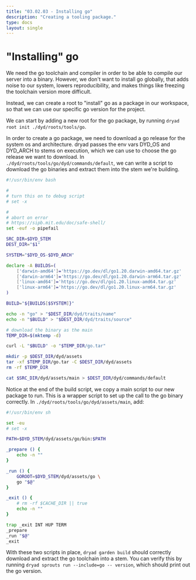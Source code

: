 ```yaml
---
title: "03.02.03 - Installing go"
description: "Creating a tooling package."
type: docs
layout: single
---
```


# "Installing" go

We need the go toolchain and compiler in order to be able to compile our server into a binary.  However, we don't want to install go globally, that adds noise to our system, lowers reproducibility, and makes things like freezing the toolchain version more difficult.

Instead, we can create a root to "install" go as a package in our workspace, so that we can use our specific go version for the project.

We can start by adding a new root for the go package, by running `dryad root init ./dyd/roots/tools/go`.

In order to create a go package, we need to download a go release for the system os and architecture.  dryad passes the env vars DYD_OS and DYD_ARCH to stems on execution, which we can use to choose the go release we want to download.  In `./dyd/roots/tools/go/dyd/commands/default`, we can write a script to download the go binaries and extract them into the stem we're building.

```sh
#!/usr/bin/env bash

#
# turn this on to debug script
# set -x

#
# abort on error
# https://sipb.mit.edu/doc/safe-shell/
set -euf -o pipefail

SRC_DIR=$DYD_STEM
DEST_DIR="$1"

SYSTEM="$DYD_OS-$DYD_ARCH"

declare -A BUILDS=(
	['darwin-amd64']='https://go.dev/dl/go1.20.darwin-amd64.tar.gz'
	['darwin-arm64']='https://go.dev/dl/go1.20.darwin-arm64.tar.gz'
	['linux-amd64']='https://go.dev/dl/go1.20.linux-amd64.tar.gz'
	['linux-arm64']='https://go.dev/dl/go1.20.linux-arm64.tar.gz'
)

BUILD="${BUILDS[$SYSTEM]}"

echo -n "go" > "$DEST_DIR/dyd/traits/name"
echo -n "$BUILD" > "$DEST_DIR/dyd/traits/source"

# download the binary as the main
TEMP_DIR=$(mktemp -d)

curl -L "$BUILD" -o "$TEMP_DIR/go.tar"

mkdir -p $DEST_DIR/dyd/assets
tar -xf $TEMP_DIR/go.tar -C $DEST_DIR/dyd/assets
rm -rf $TEMP_DIR

cat $SRC_DIR/dyd/assets/main > $DEST_DIR/dyd/commands/default

```

Notice at the end of the build script, we copy a main script to our new package to run.  This is a wrapper script to set up the call to the go binary correctly.  In `./dyd/roots/tools/go/dyd/assets/main`, add:

```sh
#!/usr/bin/env sh

set -eu
# set -x

PATH=$DYD_STEM/dyd/assets/go/bin:$PATH

_prepare () {
	echo -n ""
}

_run () {
	GOROOT=$DYD_STEM/dyd/assets/go \
	go "$@"
}

_exit () {
	# rm -rf $CACHE_DIR || true
	echo -n ""
}

trap _exit INT HUP TERM
_prepare
_run "$@"
_exit

```

With these two scripts in place, `dryad garden build` should correctly download and extract the go toolchain into a stem.  You can verify this by running `dryad sprouts run --include=go -- version`, which should print out the go version.

